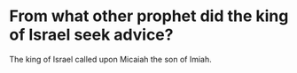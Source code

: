 # From what other prophet did the king of Israel seek advice?

The king of Israel called upon Micaiah the son of Imiah.
